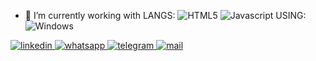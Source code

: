 - 🌱 I’m currently working with
LANGS:
![HTML5](https://img.shields.io/badge/HTML5-E34F26?style=for-the-badge&logo=html5&logoColor=white)
![Javascript](https://img.shields.io/badge/JavaScript-F7DF1E?style=for-the-badge&logo=javascript&logoColor=black)
USING:
![Windows](https://img.shields.io/badge/Windows-0078D6?style=for-the-badge&logo=windows&logoColor=white)


<a href="https://www.linkedin.com/in/mollfunn/" target="_blank">
  <img src="https://img.shields.io/badge/LinkedIn-0077B5?style=for-the-badge&logo=linkedin&logoColor=white" alt="linkedin"/>
</a>

<a href="https://wa.link/etm8fn" target="_blank">
  <img src="https://img.shields.io/badge/WhatsApp-25D366?style=for-the-badge&logo=whatsapp&logoColor=white" alt="whatsapp"/>
</a>

<a href="https://t.me/Mollfunn" target="_blank">
  <img src="https://img.shields.io/badge/telegram-0077B5?style=for-the-badge&logo=telegram&logoColor=white" alt="telegram"/>
</a>

<a href="mailto:mollfunn@gmail.com" target="_blank">
  <img src="https://img.shields.io/badge/Gmail-D14836?style=for-the-badge&logo=gmail&logoColor=white" alt="mail"/>
</a>



<!--
**Mollfunn/Mollfunn** is a ✨ _special_ ✨ repository because its `README.md` (this file) appears on your GitHub profile.

Here are some ideas to get you started:

- 🔭 I’m currently working on ...
- 🌱 I’m currently learning ...
- 👯 I’m looking to collaborate on ...
- 🤔 I’m looking for help with ...
- 💬 Ask me about ...
- 📫 How to reach me: ...
- 😄 Pronouns: ...
- ⚡ Fun fact: ...
-->
